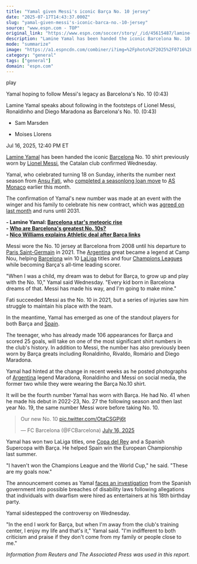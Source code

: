 ```yaml
---
title: "Yamal given Messi's iconic Barça No. 10 jersey"
date: "2025-07-17T14:43:37.000Z"
slug: "yamal-given-messi's-iconic-barca-no.-10-jersey"
source: "www.espn.com - TOP"
original_link: "https://www.espn.com/soccer/story/_/id/45615487/lamine-yamal-barcelona-lionel-messi-no-10-shirt"
description: "Lamine Yamal has been handed the iconic Barcelona No. 10 shirt previously worn by Lionel Messi, the Catalan club confirmed Wednesday."
mode: "summarize"
image: "https://a1.espncdn.com/combiner/i?img=%2Fphoto%2F2025%2F0716%2Fr1519930_1296x729_16%2D9.jpg"
category: "general"
tags: ["general"]
domain: "espn.com"
---
```

<div id="readability-page-1" class="page"><div data-video="watch,640,360,45756006" data-cerebro-id="6877f7e037ed595fcc5d76ef" data-title="Yamal hoping to follow Messi's legacy as Barcelona's No. 10" data-source="espn"><div><picture><source srcset="https://a.espncdn.com/combiner/i?img=%2Fmedia%2Fmotion%2F2025%2F0716%2Fdm_250716_COM_SOC_News_Yamal_hoping_to_follow_Messis_legacy_as_Barcelonas_No_10_20250716_GLOBAL%2Fdm_250716_COM_SOC_News_Yamal_hoping_to_follow_Messis_legacy_as_Barcelonas_No_10_20250716_GLOBAL.jpg&amp;w=943&amp;h=530&amp;cquality=80&amp;format=jpg" media="(min-width: 376px)"><source srcset="https://a.espncdn.com/combiner/i?img=%2Fmedia%2Fmotion%2F2025%2F0716%2Fdm_250716_COM_SOC_News_Yamal_hoping_to_follow_Messis_legacy_as_Barcelonas_No_10_20250716_GLOBAL%2Fdm_250716_COM_SOC_News_Yamal_hoping_to_follow_Messis_legacy_as_Barcelonas_No_10_20250716_GLOBAL.jpg&amp;w=375&amp;cquality=80, https://a.espncdn.com/combiner/i?img=%2Fmedia%2Fmotion%2F2025%2F0716%2Fdm_250716_COM_SOC_News_Yamal_hoping_to_follow_Messis_legacy_as_Barcelonas_No_10_20250716_GLOBAL%2Fdm_250716_COM_SOC_News_Yamal_hoping_to_follow_Messis_legacy_as_Barcelonas_No_10_20250716_GLOBAL.jpg&amp;w=750&amp;cquality=40&amp;format=jpg 2x" media="(max-width: 375px)"></picture><p><span data-id="45756006">play</span></p></div><figcaption><div><p><span>Yamal hoping to follow Messi's legacy as Barcelona's No. 10 (0:43)</span></p><p>Lamine Yamal speaks about following in the footsteps of Lionel Messi, Ronaldinho and Diego Maradona as Barcelona's No. 10. (0:43)</p></div></figcaption></div><div><div><ul><li><p>Sam Marsden</p></li><li><p>Moises Llorens</p></li></ul><p><span>Jul 16, 2025, 12:40 PM ET</span></p></div><p><a data-player-guid="de67ce6f-0991-36b9-afb9-c008f21dc4b4" href="http://espn.com/soccer/player/_/id/362150/lamine-yamal">Lamine Yamal</a> has been handed the iconic <a href="https://www.espn.com/soccer/team/_/id/83">Barcelona</a> No. 10 shirt previously worn by <a data-player-guid="dc5f8d51-332b-0ab2-b4b0-c97efdc624e0" href="http://espn.com/soccer/player/_/id/45843/lionel-messi">Lionel Messi</a>, the Catalan club confirmed Wednesday.</p><p>Yamal, who celebrated turning 18 on Sunday, inherits the number next season from <a data-player-guid="de0b2647-c36e-e625-e35c-b603d466d053" href="http://espn.com/soccer/player/_/id/292957/ansu-fati">Ansu Fati</a>, who <a href="https://www.espn.com/football/story/_/id/45361524/barcelona-transfers-ansu-fati-joins-monaco-signing-new-deal" target="_blank">completed a seasonlong loan move</a> to <a data-clubhouse-guid="8e37a6b1-d9b7-251c-9920-88d467d9c871" href="https://www.espn.com/soccer/team?id=174">AS Monaco</a> earlier this month.</p><p>The confirmation of Yamal's new number was made at an event with the winger and his family to celebrate his new contract, which was <a href="http://k/football/story/_/id/45334853/barcelona-lamine-yamal-new-deal-2031-sources" target="_blank">agreed on last month</a> and runs until 2031.</p><p><strong>- Lamine Yamal: <a href="https://www.espn.com/football/story?_slug_=lamine-yamal-turns-18-barcelona-spain-stars-meteoric-rise&amp;id=45629840" target="_blank">Barcelona star's meteoric rise</a></strong><br>
<strong>- <a href="https://www.espn.com/soccer/story/_/id/45751607/barcelona-return-camp-nou-faces-potential-delay-sources">W</a><a href="https://www.espn.com/soccer/story/_/id/45747382/barcelonas-greatest-number-10s-yamal-inherits-iconic-shirt">ho are Barcelona's greatest No. 10s?</a></strong><br>
<strong>- <a href="https://www.espn.com/football/story/_/id/45751091/nico-williams-explains-athletic-deal-following-barcelona-links" target="_blank">Nico Williams explains Athletic deal after Barça links</a></strong></p><p>Messi wore the No. 10 jersey at Barcelona from 2008 until his departure to <a data-clubhouse-guid="79843c9e-0fe0-63b4-b591-9affc0dbd517" href="https://www.espn.com/soccer/team?id=160">Paris Saint-Germain</a> in 2021. The <a data-clubhouse-guid="892f805f-fef9-c22d-8f87-ba08b1b4d256" href="https://www.espn.com/soccer/team?id=202">Argentina</a> great became a legend at Camp Nou, helping <a data-clubhouse-guid="58f7c4a9-c991-4ed4-fe5c-1f833cba75b8" href="https://www.espn.com/soccer/team?id=83">Barcelona</a> win 10 <a data-league-guid="cf7b0c51-7c48-3e9a-8abb-0c01b1a973a0" href="https://www.espn.com/soccer/league/_/name/ESP.1">LaLiga</a> titles and four <a data-league-guid="da52796f-2621-3351-8e77-955da92ea82d" href="https://www.espn.com/soccer/league/_/name/UEFA.CHAMPIONS">Champions Leagues</a> while becoming Barça's all-time leading scorer.</p><p>"When I was a child, my dream was to debut for Barça, to grow up and play with the No. 10," Yamal said Wednesday. "Every kid born in Barcelona dreams of that. Messi has made his way, and I'm going to make mine."</p><p>Fati succeeded Messi as the No. 10 in 2021, but a series of injuries saw him struggle to maintain his place with the team.</p><p>In the meantime, Yamal has emerged as one of the standout players for both Barça and <a data-clubhouse-guid="99314f68-1c92-218b-b02b-67c50ff9bc3a" href="https://www.espn.com/soccer/team?id=164">Spain</a>.</p><p>The teenager, who has already made 106 appearances for Barça and scored 25 goals, will take on one of the most significant shirt numbers in the club's history. In addition to Messi, the number has also previously been worn by Barça greats including Ronaldinho, Rivaldo, Romário and Diego Maradona.</p><p>Yamal had hinted at the change in recent weeks as he posted photographs of <a data-clubhouse-guid="892f805f-fef9-c22d-8f87-ba08b1b4d256" href="https://www.espn.com/soccer/team?id=202">Argentina</a> legend Maradona, Ronaldinho and Messi on social media, the former two while they were wearing the Barça No.10 shirt.</p><p>It will be the fourth number Yamal has worn with Barça. He had No. 41 when he made his debut in 2022-23, No. 27 the following season and then last year No. 19, the same number Messi wore before taking No. 10.</p><blockquote><p lang="en" dir="ltr">Our new No. 10 <a href="https://t.co/OtaCSGPj6t">pic.twitter.com/OtaCSGPj6t</a></p>— FC Barcelona (@FCBarcelona) <a href="https://twitter.com/FCBarcelona/status/1945526435008933903?ref_src=twsrc%5Etfw">July 16, 2025</a></blockquote> <p>Yamal has won two LaLiga titles, one <a data-league-guid="50d361ea-f945-3d56-9d20-63497bd2cac2" href="https://www.espn.com/soccer/league/_/name/ESP.COPA_DEL_REY">Copa del Rey</a> and a Spanish Supercopa with Barça. He helped Spain win the European Championship last summer.</p><p>"I haven't won the Champions League and the World Cup," he said. "These are my goals now."</p><p>The announcement comes as Yamal <a href="https://www.espn.com/soccer/story/_/id/45739940/spanish-government-wants-probe-lamine-yamal-party-reports">faces an investigation</a> from the Spanish government into possible breaches of disability laws following allegations that individuals with dwarfism were hired as entertainers at his 18th birthday party.</p><p>Yamal sidestepped the controversy on Wednesday.</p><p>"In the end I work for Barça, but when I'm away from the club's training center, I enjoy my life and that's it," Yamal said. "I'm indifferent to both criticism and praise if they don't come from my family or people close to me."</p><p><em>Information from Reuters and The Associated Press was used in this report.</em></p>
</div></div>